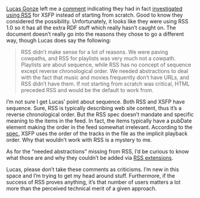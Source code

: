 [Lucas Gonze](http://gonze.com/weblog/) left me a
[comment](http://devhawk.net/CommentView,guid,32bca2ee-e564-4151-af30-e1d23e7f517e.aspx#85758f3a-8ba4-431e-8efe-77370dc7d4a9)
indicating they had in fact [investigated using
RSS](http://gonze.com/rss_plus_time.html) for XSFP instead of starting
from scratch. Good to know they considered the possibility.
Unfortunately, it looks like they were using RSS 1.0 so it has all the
extra RDF stuff which really hasn’t caught on. The document doesn’t
really go into the reasons they chose to go a different way, though
Lucas does say the following:

> RSS didn’t make sense for a lot of reasons. We were paving cowpaths,
> and RSS for playlists was very much not a cowpath. Playlists are about
> sequence, while RSS has no concept of sequence except reverse
> chronological order. We needed abstractions to deal with the fact that
> music and movies frequently don’t have URLs, and RSS didn’t have them.
> If not starting from scratch was critical, HTML preceded RSS and would
> be the default to work from.

I’m not sure I get Lucas’ point about sequence. Both RSS and XSFP have
sequence. Sure, RSS is typically describing web site content, thus it’s
a reverse chronological order. But the RSS spec doesn’t mandate and
specific meaning to the items in the feed. In fact, the items typically
have a pubDate element making the order in the feed somewhat irrelevant.
According to the [spec](http://www.xspf.org/xspf-v1.html), XSFP uses the
order of the tracks in the file as the implicit playback order. Why that
wouldn’t work with RSS is a mystery to me.

As for the “needed abstractions” missing from RSS, I’d be curious to
know what those are and why they couldn’t be added via [RSS
extensions](http://www.rssboard.org/rss-2-0#extendingRss).

Lucas, please don’t take these comments as criticisms. I’m new in this
space and I’m trying to get my head around stuff. Furthermore, if the
success of RSS proves anything, it’s that number of users matters a lot
more than the perceived technical merit of a given approach.
